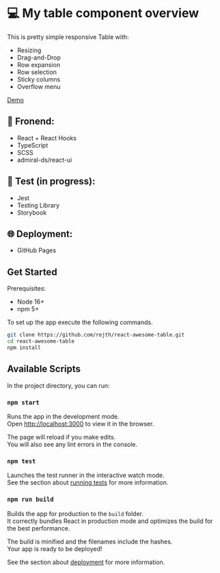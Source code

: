 # 💻 My table component overview

This is pretty simple responsive Table with:

- Resizing
- Drag-and-Drop
- Row expansion
- Row selection
- Sticky columns
- Overflow menu

[Demo](https://rejth.github.io/react-awesome-table/)

## 🧱 Fronend:

- React + React Hooks
- TypeScript
- SCSS
- admiral-ds/react-ui

## 🧪 Test (in progress):

- Jest
- Testing Library
- Storybook

## 🌐 Deployment:

- GitHub Pages

## Get Started

Prerequisites:

- Node 16+
- npm 5+

To set up the app execute the following commands.

```bash
git clone https://github.com/rejth/react-awesome-table.git
cd react-awesome-table
npm install
```

## Available Scripts

In the project directory, you can run:

### `npm start`

Runs the app in the development mode.\
Open [http://localhost:3000](http://localhost:3000) to view it in the browser.

The page will reload if you make edits.\
You will also see any lint errors in the console.

### `npm test`

Launches the test runner in the interactive watch mode.\
See the section about [running tests](https://facebook.github.io/create-react-app/docs/running-tests) for more information.

### `npm run build`

Builds the app for production to the `build` folder.\
It correctly bundles React in production mode and optimizes the build for the best performance.

The build is minified and the filenames include the hashes.\
Your app is ready to be deployed!

See the section about [deployment](https://facebook.github.io/create-react-app/docs/deployment) for more information.
